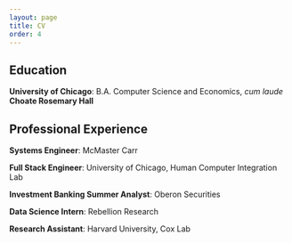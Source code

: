 ```yaml
---
layout: page
title: CV
order: 4
---
```


## Education
**University of Chicago**: B.A. Computer Science and Economics, _cum laude_  
**Choate Rosemary Hall**

## Professional Experience

**Systems Engineer**: 
McMaster Carr

**Full Stack Engineer**: 
University of Chicago, Human Computer Integration Lab

**Investment Banking Summer Analyst**:
Oberon Securities

**Data Science Intern**:
Rebellion Research

**Research Assistant**:
Harvard University, Cox Lab